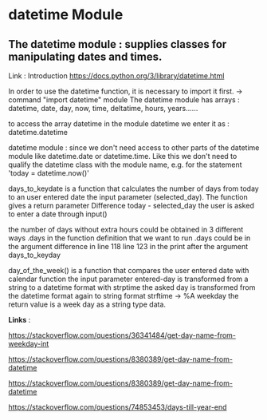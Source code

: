 # datetime Module


## The datetime module : supplies classes for manipulating dates and times.

 Link : Introduction https://docs.python.org/3/library/datetime.html
 
 In order to use the datetime function, it is necessary to import it first. -> command "import datetime" module 
 The datetime module has arrays : datetime, date, day, now, time, deltatime, hours, years......

 to access the array datetime in the module datetime we enter it as : datetime.datetime


 datetime module : since we don't need access to other parts of the datetime module like datetime.date or
datetime.time. Like this we don't need to qualify the
 datetime class with the module name, e.g. for the statement
 'today = datetime.now()'



 days_to_keydate is a function that calculates the number of days from today to an user entered date
 the input parameter (selected_day).
 The function gives a return parameter Difference today - selected_day
 the user is asked to enter a date through input()


 the number of days without extra hours could be obtained in 3 different ways
 .days in the function definition that we want to run
 .days could be in the argument difference in line  118
 line 123 in the print after the argument days_to_keyday


 day_of_the_week() is a function that compares the user entered date with calendar function
 the input parameter entered-day is transformed from a string to a datetime format with strptime
 the asked day is transformed from the datetime format again to string format strftime -> %A weekday
 the return value is a week day as a string type data.

**Links** :

https://stackoverflow.com/questions/36341484/get-day-name-from-weekday-int

https://stackoverflow.com/questions/8380389/get-day-name-from-datetime

https://stackoverflow.com/questions/8380389/get-day-name-from-datetime

https://stackoverflow.com/questions/74853453/days-till-year-end
